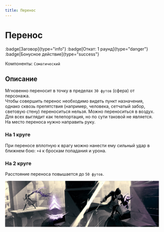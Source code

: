 ```yaml
---
title: Перенос
---
```


# Перенос

:badge[Заговор]{type="info"} :badge[Откат: 1 раунд]{type="danger"} :badge[Бонусное действие]{type="success"}

Компоненты: `Соматический`

## Описание

Мгновенно переносит в точку в пределах `30 футов` (сфера) от персонажа.  
Чтобы совершить перенос необходимо видеть пункт назначения, однако сквозь препятствия (например, человека, сетчатый забор, световую стену) переноситься нельзя. Можно переноситься в воздух. Для всех выглядит как телепортация, но по сути таковой не является.  
На место переноса нужно направить руку.

### На 1 круге
При переносе вплотную к врагу можно нанести ему сильный удар в ближнем бою: `+4` к броскам попадания и урона.

### На 2 круге
Расстояние переноса повышается до `50 футов`.

![Иллюстрация: перенос](/img/spells/blink-1.jpg)
